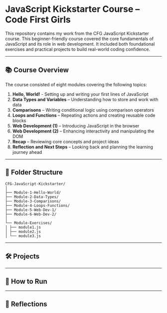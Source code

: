 # JavaScript Kickstarter Course – Code First Girls

This repository contains my work from the CFG JavaScript Kickstarter course. This beginner-friendly course covered the core fundamentals of JavaScript and its role in web development. It included both foundational exercises and practical projects to build real-world coding confidence.

---

## 📚 Course Overview

The course consisted of eight modules covering the following topics:

1. **Hello, World!** - Setting up and writing your first lines of JavaScript  
2. **Data Types and Variables** – Understanding how to store and work with data  
3. **Comparisons** – Writing conditional logic using comparison operators  
4. **Loops and Functions** – Repeating actions and creating reusable code blocks  
5. **Web Development (1)** – Introducing JavaScript in the browser  
6. **Web Development (2)** – Enhancing interactivity and manipulating the DOM  
7. **Recap** – Reviewing core concepts and project ideas  
8. **Reflection and Next Steps** – Looking back and planning the learning journey ahead  


---

## 🧩 Folder Structure

```
CFG-JavaScript-Kickstarter/
│
├── Module-1-Hello-World/
├── Module-2-Data-Types/
├── Module-3-Comparisons/
├── Module-4-Loops-Functions/
├── Module-5-Web-Dev-1/
├── Module-6-Web-Dev-2/
│
└── Module-Exercises/
│ ├── module1.js
│ ├── module2.js
│ └── module3.js
```

---

## 🛠️ Projects


---

## 🚀 How to Run


---
## 💬 Reflections

